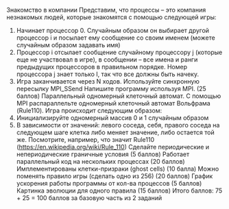 Знакомство в компании
Представим, что процессы – это компания незнакомых людей, которые знакомятся с помощью следующей игры:
1) Начинает процессор 0. Случайным образом он выбирает другой процессор i и посылает ему сообщение со своим именем (можете случайным образом задавать имя)
2) Процессор i отсылает сообщение случайному процессору j (которые еще не участвовал в игре), в сообщении – все имена и ранги предыдущих процессоров в правильном порядке. Номер процессора j знает только I, так что все должны быть начеку.
3) Игра заканчивается через N ходов. Используйте синхронную пересылку MPI_SSend
Напишите программу используя MPI. (25 баллов)
Параллельный одномерный клеточный автомат.
С помощью MPI распараллельте одномерный клеточный автомат Вольфрама (Rule110).
Игра происходит следующим образом:
1) Инициализируйте одномерный массив 0 и 1 случайным образом
2) В зависимости от значений: левого соседа, себя, правого соседа на следующем шаге клетка либо меняет значение, либо остается той же. Посмотрите, например, что значит Rule110 (https://en.wikipedia.org/wiki/Rule_110)
Сделайте периодические и непериодические граничные условия (5 баллов)
Работает параллельный код на нескольких процессах (20 баллов)
Имплементированы клетки-призраки (ghost cells) (10 балла)
Можно поменять правило игры (сделать одно из 256) (20 баллов)
График ускорения работы программы от кол-ва процессов (5 баллов)
Картинка эволюции для одного правила (15 баллов)
Итого баллов: 75  + 25 = 100 баллов за базовую часть из 2 заданий